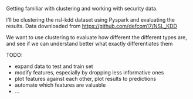 Getting familiar with clustering and working with security data.

I'll be clustering the nsl-kdd dataset using Pyspark and evaluating the results. Data downloaded from https://github.com/defcom17/NSL_KDD

We want to use clustering to evaluate how different the different types are, and see if we can understand better what exactly differentiates them

TODO:
 - expand data to test and train set
 - modify features, especially by dropping less informative ones
 - plot features against each other, plot results to predictions
 - automate which features are valuable
 - ...
